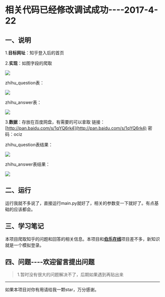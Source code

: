 # 相关代码已经修改调试成功----2017-4-22 #
## 一、说明 ##
1.**目标网址**：知乎登入后的首页

2.**实现**：如图字段的爬取

![](http://images2015.cnblogs.com/blog/1129740/201704/1129740-20170422155051181-2098158149.png)

zhihu_question表：

![](http://images2015.cnblogs.com/blog/1129740/201704/1129740-20170422154657821-1301125228.png)

zhihu_answer表：

![](http://images2015.cnblogs.com/blog/1129740/201704/1129740-20170422154648181-500253111.png)


3.**数据**：存放在百度网盘，有需要的可以拿取 链接：[http://pan.baidu.com/s/1qYQ6rk4](http://pan.baidu.com/s/1qYQ6rk4) 密码：ociz

zhihu_question表结果：

![](http://images2015.cnblogs.com/blog/1129740/201704/1129740-20170422155411149-91459903.png)

zhihu_answer表结果：

![](http://images2015.cnblogs.com/blog/1129740/201704/1129740-20170422155327727-805168888.png)

## 二、运行 ##

运行我就不多说了，直接运行main.py就好了，相关的参数变一下就好了。有点基础的应该都会。

## 三、学习笔记 ##

本项目爬取知乎的问题和回答的相关信息。本项目和[**伯乐在线**](http://www.cnblogs.com/jinxiao-pu/p/6744374.html)项目差不多，新知识就是一个模拟登录。


## 四、问题----欢迎留言提出问题 ##

> 1.暂时没有很大的问题解决不了，后期如果遇到再贴出来

----------

如果本项目对你有用请给我一颗star，万分感谢。
